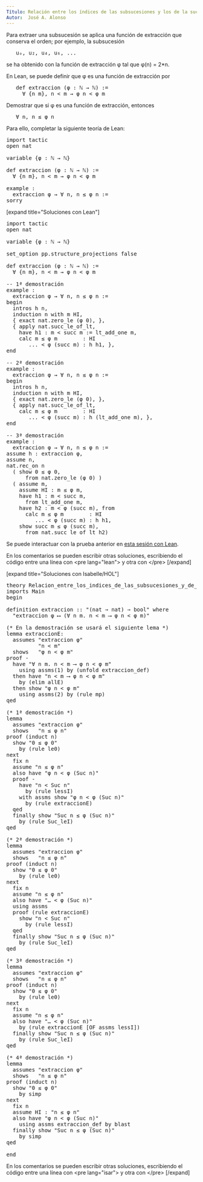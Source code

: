 ```yaml
---
Título: Relación entre los índices de las subsucesiones y los de la sucesión
Autor:  José A. Alonso
---
```


Para extraer una subsucesión se aplica una función de extracción que conserva el orden; por ejemplo, la subsucesión
<pre lang="text">
   uₒ, u₂, u₄, u₆, ...
</pre>
se ha obtenido con la función de extracción φ tal que φ(n) = 2*n.

En Lean, se puede definir que φ es una función de extracción por
<pre lang="text">
   def extraccion (φ : ℕ → ℕ) :=
     ∀ {n m}, n < m → φ n < φ m
</pre>

Demostrar que si φ es una función de extracción, entonces
<pre lang="text">
   ∀ n, n ≤ φ n
</pre>

Para ello, completar la siguiente teoría de Lean:

<pre lang="lean">
import tactic
open nat

variable {φ : ℕ → ℕ}

def extraccion (φ : ℕ → ℕ) :=
  ∀ {n m}, n < m → φ n < φ m

example :
  extraccion φ → ∀ n, n ≤ φ n :=
sorry
</pre>

[expand title="Soluciones con Lean"]

<pre lang="lean">
import tactic
open nat

variable {φ : ℕ → ℕ}

set_option pp.structure_projections false

def extraccion (φ : ℕ → ℕ) :=
  ∀ {n m}, n < m → φ n < φ m

-- 1ª demostración
example :
  extraccion φ → ∀ n, n ≤ φ n :=
begin
  intros h n,
  induction n with m HI,
  { exact nat.zero_le (φ 0), },
  { apply nat.succ_le_of_lt,
    have h1 : m < succ m := lt_add_one m,
    calc m ≤ φ m        : HI
       ... < φ (succ m) : h h1, },
end

-- 2ª demostración
example :
  extraccion φ → ∀ n, n ≤ φ n :=
begin
  intros h n,
  induction n with m HI,
  { exact nat.zero_le (φ 0), },
  { apply nat.succ_le_of_lt,
    calc m ≤ φ m        : HI
       ... < φ (succ m) : h (lt_add_one m), },
end

-- 3ª demostración
example :
  extraccion φ → ∀ n, n ≤ φ n :=
assume h : extraccion φ,
assume n,
nat.rec_on n
  ( show 0 ≤ φ 0,
      from nat.zero_le (φ 0) )
  ( assume m,
    assume HI : m ≤ φ m,
    have h1 : m < succ m,
      from lt_add_one m,
    have h2 : m < φ (succ m), from
      calc m ≤ φ m        : HI
         ... < φ (succ m) : h h1,
    show succ m ≤ φ (succ m),
      from nat.succ_le_of_lt h2)
</pre>

Se puede interactuar con la prueba anterior en <a href="https://leanprover-community.github.io/lean-web-editor/#url=https://raw.githubusercontent.com/jaalonso/Calculemus/main/src/Relacion_entre_los_indices_de_las_subsucesiones_y_de_la_sucesion.lean" rel="noopener noreferrer" target="_blank">esta sesión con Lean</a>.

En los comentarios se pueden escribir otras soluciones, escribiendo el código entre una línea con &#60;pre lang=&quot;lean&quot;&#62; y otra con &#60;/pre&#62;
[/expand]

[expand title="Soluciones con Isabelle/HOL"]

<pre lang="isar">
theory Relacion_entre_los_indices_de_las_subsucesiones_y_de_la_sucesion
imports Main
begin

definition extraccion :: "(nat ⇒ nat) ⇒ bool" where
  "extraccion φ ⟷ (∀ n m. n < m ⟶ φ n < φ m)"

(* En la demostración se usará el siguiente lema *)
lemma extraccionE:
  assumes "extraccion φ"
          "n < m"
  shows   "φ n < φ m"
proof -
  have "∀ n m. n < m ⟶ φ n < φ m"
    using assms(1) by (unfold extraccion_def)
  then have "n < m ⟶ φ n < φ m"
    by (elim allE)
  then show "φ n < φ m"
    using assms(2) by (rule mp)
qed

(* 1ª demostración *)
lemma
  assumes "extraccion φ"
  shows   "n ≤ φ n"
proof (induct n)
  show "0 ≤ φ 0"
    by (rule le0)
next
  fix n
  assume "n ≤ φ n"
  also have "φ n < φ (Suc n)"
  proof -
    have "n < Suc n"
      by (rule lessI)
    with assms show "φ n < φ (Suc n)"
      by (rule extraccionE)
  qed
  finally show "Suc n ≤ φ (Suc n)"
    by (rule Suc_leI)
qed

(* 2ª demostración *)
lemma
  assumes "extraccion φ"
  shows   "n ≤ φ n"
proof (induct n)
  show "0 ≤ φ 0"
    by (rule le0)
next
  fix n
  assume "n ≤ φ n"
  also have "… < φ (Suc n)"
  using assms
  proof (rule extraccionE)
    show "n < Suc n"
      by (rule lessI)
  qed
  finally show "Suc n ≤ φ (Suc n)"
    by (rule Suc_leI)
qed

(* 3ª demostración *)
lemma
  assumes "extraccion φ"
  shows   "n ≤ φ n"
proof (induct n)
  show "0 ≤ φ 0"
    by (rule le0)
next
  fix n
  assume "n ≤ φ n"
  also have "… < φ (Suc n)"
    by (rule extraccionE [OF assms lessI])
  finally show "Suc n ≤ φ (Suc n)"
    by (rule Suc_leI)
qed

(* 4ª demostración *)
lemma
  assumes "extraccion φ"
  shows   "n ≤ φ n"
proof (induct n)
  show "0 ≤ φ 0"
    by simp
next
  fix n
  assume HI : "n ≤ φ n"
  also have "φ n < φ (Suc n)"
    using assms extraccion_def by blast
  finally show "Suc n ≤ φ (Suc n)"
    by simp
qed

end
</pre>

En los comentarios se pueden escribir otras soluciones, escribiendo el código entre una línea con &#60;pre lang=&quot;isar&quot;&#62; y otra con &#60;/pre&#62;
[/expand]
